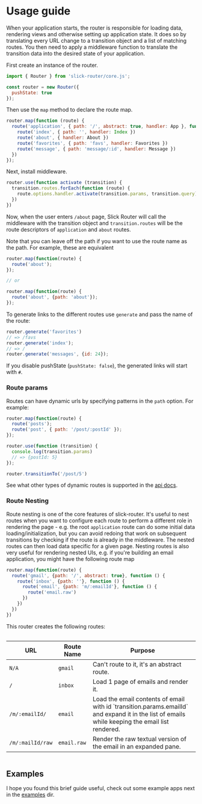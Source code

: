 # Usage guide

When your application starts, the router is responsible for loading data, rendering views and otherwise setting up application state. It does so by translating every URL change to a transition object and a list of matching routes. You then need to apply a middleware function to translate the transition data into the desired state of your application.

First create an instance of the router.

```js
import { Router } from 'slick-router/core.js';

const router = new Router({
  pushState: true
});
```

Then use the `map` method to declare the route map.

```js
router.map(function (route) {
  route('application', { path: '/', abstract: true, handler: App }, function () {
    route('index', { path: '', handler: Index })
    route('about', { handler: About })
    route('favorites', { path: 'favs', handler: Favorites })
    route('message', { path: 'message/:id', handler: Message })
  })
});
```

Next, install middleware.

```js
router.use(function activate (transition) {
  transition.routes.forEach(function (route) {
    route.options.handler.activate(transition.params, transition.query)
  })
})
```

Now, when the user enters `/about` page, Slick Router will call the middleware with the transition object and `transition.routes` will be the route descriptors of `application` and `about` routes.

Note that you can leave off the path if you want to use the route name as the path. For example, these are equivalent

```js
router.map(function(route) {
  route('about');
});

// or

router.map(function(route) {
  route('about', {path: 'about'});
});
```

To generate links to the different routes use `generate` and pass the name of the route:

```js
router.generate('favorites')
// => /favs
router.generate('index');
// => /
router.generate('messages', {id: 24});
```

If you disable pushState (`pushState: false`), the generated links will start with `#`.

### Route params

Routes can have dynamic urls by specifying patterns in the `path` option. For example:

```js
router.map(function(route) {
  route('posts');
  route('post', { path: '/post/:postId' });
});

router.use(function (transition) {
  console.log(transition.params)
  // => {postId: 5}
});

router.transitionTo('/post/5')
```

See what other types of dynamic routes is supported in the [api docs](api.md#dynamic-paths).

### Route Nesting

Route nesting is one of the core features of slick-router. It's useful to nest routes when you want to configure each route to perform a different role in rendering the page - e.g. the root `application` route can do some initial data loading/initialization, but you can avoid redoing that work on subsequent transitions by checking if the route is already in the middleware. The nested routes can then load data specific for a given page. Nesting routes is also very useful for rendering nested UIs, e.g. if you're building an email application, you might have the following route map

```js
router.map(function(route) {
  route('gmail', {path: '/', abstract: true}, function () {
    route('inbox', {path: ''}, function () {
      route('email', {path: 'm/:emailId'}, function () {
        route('email.raw')
      })
    })
  })
})
```

This router creates the following routes:

<div style="overflow: auto">
  <table>
    <thead>
    <tr>
      <th>URL</th>
      <th>Route Name</th>
      <th>Purpose</th>
    </tr>
    </thead>
    <tr>
      <td><code>N/A</code></td>
      <td><code>gmail</code></td>
      <td>Can't route to it, it's an abstract route.</td>
    </tr>
    <tr>
      <td><code>/</code></td>
      <td><code>inbox</code></td>
      <td>Load 1 page of emails and render it.</td>
    </tr>
    <tr>
      <td><code>/m/:emailId/</code></td>
      <td><code>email</code></td>
      <td>Load the email contents of email with id `transition.params.emailId` and expand it in the list of emails while keeping the email list rendered.</td>
    </tr>
    <tr>
      <td><code>/m/:mailId/raw</code></td>
      <td><code>email.raw</code></td>
      <td>Render the raw textual version of the email in an expanded pane.</td>
    </tr>
  </table>
</div>

## Examples

I hope you found this brief guide useful, check out some example apps next in the [examples](../examples) dir.
